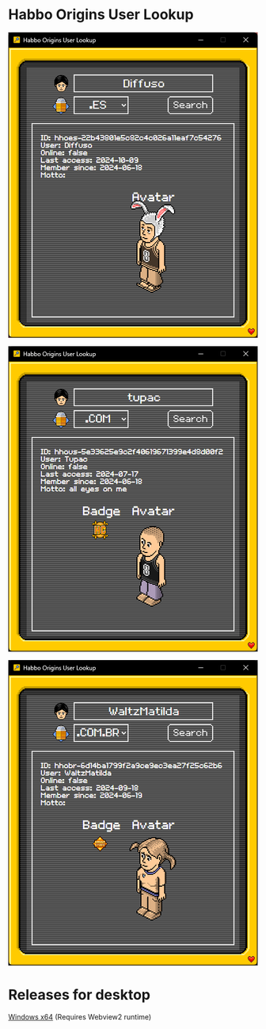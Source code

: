 # Habbo Origins User Lookup

![image1](https://github.com/Diffuso/HabboOriginsUserLookup/blob/main/showcase/screenshot1.png)

![image2](https://github.com/Diffuso/HabboOriginsUserLookup/blob/main/showcase/screenshot2.png)

![image3](https://github.com/Diffuso/HabboOriginsUserLookup/blob/main/showcase/screenshot3.png)


# Releases for desktop

[Windows x64](https://github.com/Diffuso/HabboOriginsUserLookup/releases/download/executable/Win_x64.zip) (Requires Webview2 runtime)
